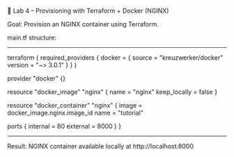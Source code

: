 📁 Lab 4 – Provisioning with Terraform + Docker (NGINX)

Goal: Provision an NGINX container using Terraform.

main.tf structure:

-------------------------------------------------------------------
terraform {
  required_providers {
    docker = {
      source  = "kreuzwerker/docker"
      version = "~> 3.0.1"
    }
  }
}

provider "docker" {}

resource "docker_image" "nginx" {
  name         = "nginx"
  keep_locally = false
}

resource "docker_container" "nginx" {
  image = docker_image.nginx.image_id
  name  = "tutorial"

  ports {
    internal = 80
    external = 8000
  }
}

-------------------------------------------------------------------

Result: NGINX container available locally at http://localhost:8000

